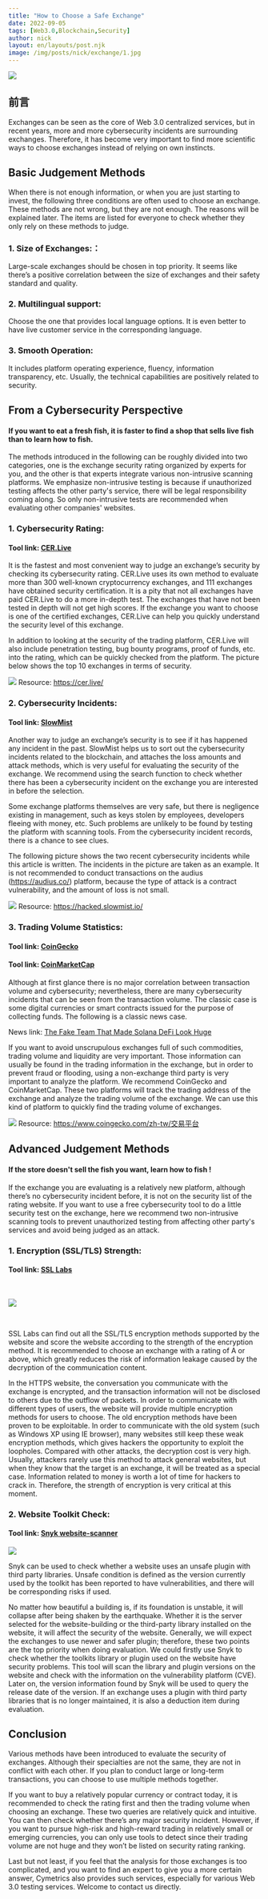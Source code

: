 ```yaml
---
title: "How to Choose a Safe Exchange"
date: 2022-09-05
tags: [Web3.0,Blockchain,Security]
author: nick
layout: en/layouts/post.njk
image: /img/posts/nick/exchange/1.jpg
---
```


![](/img/posts/nick/exchange/ex_1.jpg)

## 前言
<!-- summary -->
Exchanges can be seen as the core of Web 3.0 centralized services, but in recent years, more and more cybersecurity incidents are surrounding exchanges. Therefore, it has become very important to find more scientific ways to choose exchanges instead of relying on own instincts.
<!-- summary -->
## Basic Judgement Methods
When there is not enough information, or when you are just starting to invest, the following three conditions are often used to choose an exchange. These methods are not wrong, but they are not enough. The reasons will be explained later. The items are listed for everyone to check whether they only rely on these methods to judge.
### 1. Size of Exchanges:：
Large-scale exchanges should be chosen in top priority. It seems like there’s a positive correlation between the size of exchanges and their safety standard and quality.
### 2. Multilingual support:
Choose the one that provides local language options. It is even better to have live customer service in the corresponding language.
### 3. Smooth Operation:
It includes platform operating experience, fluency, information transparency, etc. Usually, the technical capabilities are positively related to security.

## From a Cybersecurity Perspective

#### If you want to eat a fresh fish, it is faster to find a shop that sells live fish than to learn how to fish.

The methods introduced in the following can be roughly divided into two categories, one is the exchange security rating organized by experts for you, and the other is that experts integrate various non-intrusive scanning platforms. We emphasize non-intrusive testing is because if unauthorized testing affects the other party's service, there will be legal responsibility coming along. So only non-intrusive tests are recommended when evaluating other companies' websites.

### 1. Cybersecurity Rating:
#### Tool link: [CER.Live](https://cer.live)

It is the fastest and most convenient way to judge an exchange’s security by checking its cybersecurity rating. CER.Live uses its own method to evaluate more than 300 well-known cryptocurrency exchanges, and 111 exchanges have obtained security certification. It is a pity that not all exchanges have paid CER.Live to do a more in-depth test. The exchanges that have not been tested in depth will not get high scores. If the exchange you want to choose is one of the certified exchanges, CER.Live can help you quickly understand the security level of this exchange.

In addition to looking at the security of the trading platform, CER.Live will also include penetration testing, bug bounty programs, proof of funds, etc. into the rating, which can be quickly checked from the platform. The picture below shows the top 10 exchanges in terms of security.

![](/img/posts/nick/exchange/ex_2.jpg)
Resource: https://cer.live/

### 2. Cybersecurity Incidents:

#### Tool link: [SlowMist](https://hacked.slowmist.io)

Another way to judge an exchange’s security is to see if it has happened any incident in the past. SlowMist helps us to sort out the cybersecurity incidents related to the blockchain, and attaches the loss amounts and attack methods, which is very useful for evaluating the security of the exchange. We recommend using the search function to check whether there has been a cybersecurity incident on the exchange you are interested in before the selection.

Some exchange platforms themselves are very safe, but there is negligence existing in management, such as keys stolen by employees, developers fleeing with money, etc. Such problems are unlikely to be found by testing the platform with scanning tools. From the cybersecurity incident records, there is a chance to see clues.

The following picture shows the two recent cybersecurity incidents while this article is written. The incidents in the picture are taken as an example. It is not recommended to conduct transactions on the audius (https://audius.co/) platform, because the type of attack is a contract vulnerability, and the amount of loss is not small.

![](/img/posts/nick/exchange/ex_3.jpg)
Resource: https://hacked.slowmist.io/


### 3. Trading Volume Statistics:

#### Tool link: [CoinGecko](https://www.coingecko.com)

#### Tool link: [CoinMarketCap](https://coinmarketcap.com)

Although at first glance there is no major correlation between transaction volume and cybersecurity; nevertheless, there are many cybersecurity incidents that can be seen from the transaction volume. The classic case is some digital currencies or smart contracts issued for the purpose of collecting funds. The following is a classic news case.

News link: [The Fake Team That Made Solana DeFi Look Huge](https://www.coindesk.com/layer2/2022/08/05/the-fake-team-that-made-solana-defi-look-huge/ "Title")

If you want to avoid unscrupulous exchanges full of such commodities, trading volume and liquidity are very important. Those information can usually be found in the trading information in the exchange, but in order to prevent fraud or flooding, using a non-exchange third party is very important to analyze the platform. We recommend CoinGecko and CoinMarketCap. These two platforms will track the trading address of the exchange and analyze the trading volume of the exchange. We can use this kind of platform to quickly find the trading volume of exchanges.

![](/img/posts/nick/exchange/ex_4.jpg)
Resource: https://www.coingecko.com/zh-tw/交易平台

## Advanced Judgement Methods

#### If the store doesn't sell the fish you want, learn how to fish !

If the exchange you are evaluating is a relatively new platform, although there’s no cybersecurity incident before, it is not on the security list of the rating website. If you want to use a free cybersecurity tool to do a little security test on the exchange, here we recommend two non-intrusive scanning tools to prevent unauthorized testing from affecting other party's services and avoid being judged as an attack.

### 1. Encryption (SSL/TLS) Strength:

#### Tool link: [SSL Labs](https://www.ssllabs.com/ssltest/)

<br>

![](/img/posts/nick/exchange/ex_5.jpg)

<br>

SSL Labs can find out all the SSL/TLS encryption methods supported by the website and score the website according to the strength of the encryption method. It is recommended to choose an exchange with a rating of A or above, which greatly reduces the risk of information leakage caused by the decryption of the communication content.

In the HTTPS website, the conversation you communicate with the exchange is encrypted, and the transaction information will not be disclosed to others due to the outflow of packets. In order to communicate with different types of users, the website will provide multiple encryption methods for users to choose. The old encryption methods have been proven to be exploitable. In order to communicate with the old system (such as Windows XP using IE browser), many websites still keep these weak encryption methods, which gives hackers the opportunity to exploit the loopholes. Compared with other attacks, the decryption cost is very high. Usually, attackers rarely use this method to attack general websites, but when they know that the target is an exchange, it will be treated as a special case. Information related to money is worth a lot of time for hackers to crack in. Therefore, the strength of encryption is very critical at this moment.

### 2. Website Toolkit Check:

#### Tool link: [Snyk website-scanner](https://snyk.io/website-scanner/)

![](/img/posts/nick/exchange/ex_6.jpg)

Snyk can be used to check whether a website uses an unsafe plugin with third party libraries. Unsafe condition is defined as the version currently used by the toolkit has been reported to have vulnerabilities, and there will be corresponding risks if used.

No matter how beautiful a building is, if its foundation is unstable, it will collapse after being shaken by the earthquake. Whether it is the server selected for the website-building or the third-party library installed on the website, it will affect the security of the website. Generally, we will expect the exchanges to use newer and safer plugin; therefore, these two points are the top priority when doing evaluation. We could firstly use Snyk to check whether the toolkits library or plugin used on the website have security problems. This tool will scan the library and plugin versions on the website and check with the information on the vulnerability platform (CVE). Later on, the version information found by Snyk will be used to query the release date of the version. If an exchange uses a plugin with third party libraries that is no longer maintained, it is also a deduction item during evaluation.

## Conclusion

Various methods have been introduced to evaluate the security of exchanges. Although their specialties are not the same, they are not in conflict with each other. If you plan to conduct large or long-term transactions, you can choose to use multiple methods together.

If you want to buy a relatively popular currency or contract today, it is recommended to check the rating first and then the trading volume when choosing an exchange. These two queries are relatively quick and intuitive. You can then check whether there’s any major security incident. However, if you want to pursue high-risk and high-reward trading in relatively small or emerging currencies, you can only use tools to detect since their trading volume are not huge and they won’t be listed on security rating ranking.

Last but not least, if you feel that the analysis for those exchanges is too complicated, and you want to find an expert to give you a more certain answer, Cymetrics also provides such services, especially for various Web 3.0 testing services. Welcome to contact us directly.